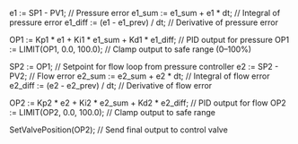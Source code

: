 e1 := SP1 - PV1;                          // Pressure error
e1_sum := e1_sum + e1 * dt;              // Integral of pressure error
e1_diff := (e1 - e1_prev) / dt;          // Derivative of pressure error

OP1 := Kp1 * e1 + Ki1 * e1_sum + Kd1 * e1_diff;  // PID output for pressure
OP1 := LIMIT(OP1, 0.0, 100.0);           // Clamp output to safe range (0–100%)

SP2 := OP1;                              // Setpoint for flow loop from pressure controller
e2 := SP2 - PV2;                         // Flow error
e2_sum := e2_sum + e2 * dt;              // Integral of flow error
e2_diff := (e2 - e2_prev) / dt;          // Derivative of flow error

OP2 := Kp2 * e2 + Ki2 * e2_sum + Kd2 * e2_diff;  // PID output for flow
OP2 := LIMIT(OP2, 0.0, 100.0);           // Clamp output to safe range

SetValvePosition(OP2);                   // Send final output to control valve
